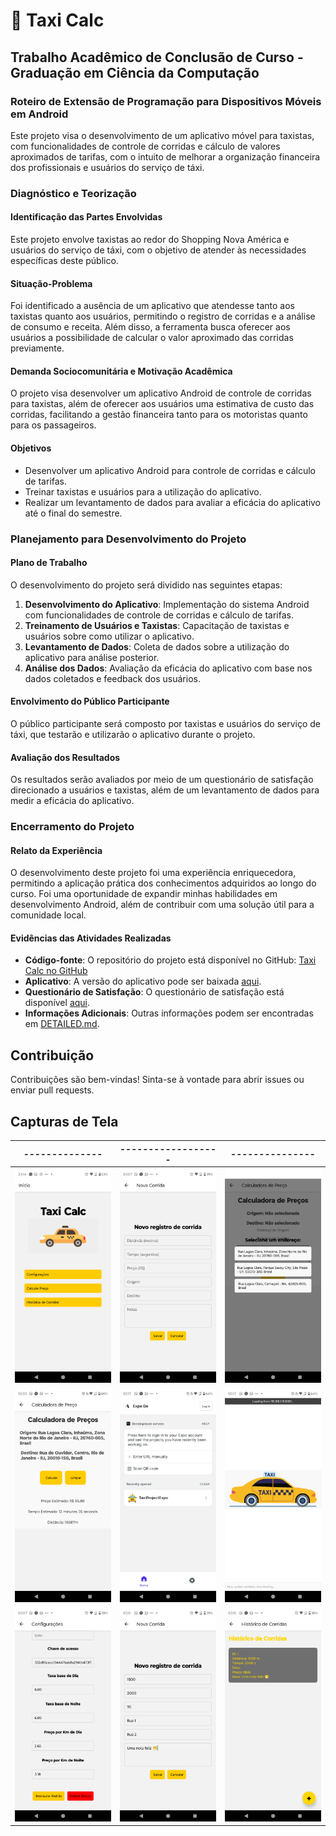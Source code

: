 # 🚖 Taxi Calc

## Trabalho Acadêmico de Conclusão de Curso - Graduação em Ciência da Computação

### Roteiro de Extensão de Programação para Dispositivos Móveis em Android

Este projeto visa o desenvolvimento de um aplicativo móvel para taxistas, com funcionalidades de controle de corridas e
cálculo de valores aproximados de tarifas, com o intuito de melhorar a organização financeira dos profissionais e
usuários do serviço de táxi.

### Diagnóstico e Teorização

#### Identificação das Partes Envolvidas

Este projeto envolve taxistas ao redor do Shopping Nova América e usuários do serviço de táxi, com o objetivo de atender
às necessidades específicas deste público.

#### Situação-Problema

Foi identificado a ausência de um aplicativo que atendesse tanto aos taxistas quanto aos usuários, permitindo o registro
de corridas e a análise de consumo e receita. Além disso, a ferramenta busca oferecer aos usuários a possibilidade de
calcular o valor aproximado das corridas previamente.

#### Demanda Sociocomunitária e Motivação Acadêmica

O projeto visa desenvolver um aplicativo Android de controle de corridas para taxistas, além de oferecer aos usuários
uma estimativa de custo das corridas, facilitando a gestão financeira tanto para os motoristas quanto para os
passageiros.

#### Objetivos

- Desenvolver um aplicativo Android para controle de corridas e cálculo de tarifas.
- Treinar taxistas e usuários para a utilização do aplicativo.
- Realizar um levantamento de dados para avaliar a eficácia do aplicativo até o final do semestre.

### Planejamento para Desenvolvimento do Projeto

#### Plano de Trabalho

O desenvolvimento do projeto será dividido nas seguintes etapas:

1. **Desenvolvimento do Aplicativo**: Implementação do sistema Android com funcionalidades de controle de corridas e
   cálculo de tarifas.
2. **Treinamento de Usuários e Taxistas**: Capacitação de taxistas e usuários sobre como utilizar o aplicativo.
3. **Levantamento de Dados**: Coleta de dados sobre a utilização do aplicativo para análise posterior.
4. **Análise dos Dados**: Avaliação da eficácia do aplicativo com base nos dados coletados e feedback dos usuários.

#### Envolvimento do Público Participante

O público participante será composto por taxistas e usuários do serviço de táxi, que testarão e utilizarão o aplicativo
durante o projeto.

#### Avaliação dos Resultados

Os resultados serão avaliados por meio de um questionário de satisfação direcionado a usuários e taxistas, além de um
levantamento de dados para medir a eficácia do aplicativo.

### Encerramento do Projeto

#### Relato da Experiência

O desenvolvimento deste projeto foi uma experiência enriquecedora, permitindo a aplicação prática dos conhecimentos
adquiridos ao longo do curso. Foi uma oportunidade de expandir minhas habilidades em desenvolvimento Android, além de
contribuir com uma solução útil para a comunidade local.

#### Evidências das Atividades Realizadas

- **Código-fonte**: O repositório do projeto está disponível no
  GitHub: [Taxi Calc no GitHub](https://github.com/gabrielmoura/TrabalhoAcademicoEX)
- **Aplicativo**: A versão do aplicativo pode ser
  baixada [aqui](https://github.com/gabrielmoura/TrabalhoAcademicoEX/releases/tag/0.9.1).
- **Questionário de Satisfação**: O questionário de satisfação está
  disponível [aqui](https://github.com/gabrielmoura/TrabalhoAcademicoEX).
- **Informações Adicionais**: Outras informações podem ser encontradas em [DETAILED.md](DETAILED.md).

## Contribuição

Contribuições são bem-vindas! Sinta-se à vontade para abrir issues ou enviar pull requests.

## Capturas de Tela

| --------------     | ------------------ | ---------------    |
|--------------------|--------------------|--------------------|
| ![](.assets/1.png) | ![](.assets/2.png) | ![](.assets/3.png) |
| ![](.assets/4.png) | ![](.assets/5.png) | ![](.assets/6.png) |
| ![](.assets/7.png) | ![](.assets/8.png) | ![](.assets/9.png) |
